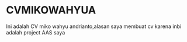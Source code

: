 # CVMIKOWAHYUA
Ini adalah CV miko wahyu andrianto,alasan saya membuat cv karena inbi adalah project AAS saya
